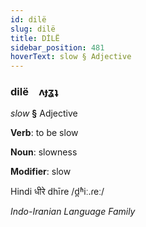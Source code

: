 ```yaml
---
id: dilë
slug: dilë
title: DİLË
sidebar_position: 481
hoverText: slow § Adjective
---
```


### dilë&emsp;<span kind="abugida">ʌɟʓʇ</span>

*slow* **§** Adjective

**Verb**: to be slow

**Noun**: slowness

**Modifier**: slow

Hindi धीरे dhīre /d̪ʱiː.ɾeː/

*Indo-Iranian Language Family*